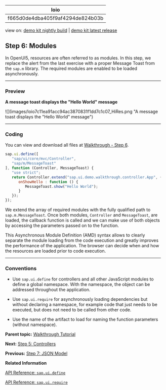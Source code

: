 <!-- loiof665d0de4dba405f9af4294de824b03b -->

| loio |
| -----|
| f665d0de4dba405f9af4294de824b03b |

<div id="loio">

view on: [demo kit nightly build](https://sdk.openui5.org/nightly/#/topic/f665d0de4dba405f9af4294de824b03b) | [demo kit latest release](https://sdk.openui5.org/topic/f665d0de4dba405f9af4294de824b03b)</div>

## Step 6: Modules

In OpenUI5, resources are often referred to as modules. In this step, we replace the alert from the last exercise with a proper Message Toast from the `sap.m` library. The required modules are enabled to be loaded asynchronously.

***

### Preview

   
  
**A message toast displays the "Hello World" message**

 ![](images/loio7c11ea91acc94ac3870831f1dd7c1c07_HiRes.png "A message toast displays the "Hello World" message") 

***

### Coding

You can view and download all files at [Walkthrough - Step 6](https://sdk.openui5.org/entity/sap.m.tutorial.walkthrough/sample/sap.m.tutorial.walkthrough.06).

```js
sap.ui.define([
   "sap/ui/core/mvc/Controller",
   "sap/m/MessageToast"
], function (Controller, MessageToast) {
   "use strict";
   return Controller.extend("sap.ui.demo.walkthrough.controller.App", {
      onShowHello : function () {
         MessageToast.show("Hello World");
      }
   });
});
```

We extend the array of required modules with the fully qualified path to `sap.m.MessageToast`. Once both modules, `Controller` and `MessageToast`, are loaded, the callback function is called and we can make use of both objects by accessing the parameters passed on to the function.

This Asynchronous Module Definition \(AMD\) syntax allows to clearly separate the module loading from the code execution and greatly improves the performance of the application. The browser can decide when and how the resources are loaded prior to code execution.

***

### Conventions

-   Use `sap.ui.define` for controllers and all other JavaScript modules to define a global namespace. With the namespace, the object can be addressed throughout the application.

-   Use `sap.ui.require` for asynchronously loading dependencies but without declaring a namespace, for example code that just needs to be executed, but does not need to be called from other code.

-   Use the name of the artifact to load for naming the function parameters \(without namespace\).


**Parent topic:** [Walkthrough Tutorial](Walkthrough_Tutorial_3da5f4b.md "In this tutorial we will introduce you to all major development paradigms of OpenUI5.")

**Next:** [Step 5: Controllers](Step_5_Controllers_50579dd.md "In this step, we replace the text with a button and show the “Hello World” message when the button is pressed. The handling of the button's press event is implemented in the controller of the view.")

**Previous:** [Step 7: JSON Model](Step_7_JSON_Model_70ef981.md "Now that we have set up the view and controller, it’s about time to think about the M in MVC.")

**Related Information**  


[API Reference: `sap.ui.define`](https://sdk.openui5.org/api/sap.ui/methods/sap.ui.define)

[API Reference: `sap.ui.require`](https://sdk.openui5.org/api/sap.ui/methods/sap.ui.require)

